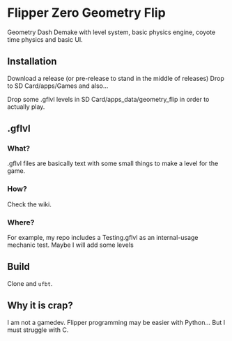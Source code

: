 # Flipper Zero Geometry Flip
Geometry Dash Demake with level system, basic physics engine, coyote time physics and basic UI. 

## Installation
Download a release (or pre-release to stand in the middle of releases)
Drop to SD Card/apps/Games and also...

Drop some .gflvl levels in SD Card/apps_data/geometry_flip in order to actually play.

## .gflvl
### What?
.gflvl files are basically text with some small things to make a level for the game.

### How?
Check the wiki.

### Where?
For example, my repo includes a Testing.gflvl as an internal-usage mechanic test. Maybe I will add some levels

## Build
Clone and `ufbt`.

## Why it is crap?
I am not a gamedev. Flipper programming may be easier with Python... But I must struggle with C.

